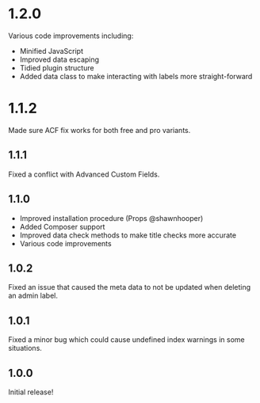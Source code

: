 # 1.2.0

Various code improvements including:

- Minified JavaScript
- Improved data escaping
- Tidied plugin structure
- Added data class to make interacting with labels more straight-forward

# 1.1.2

Made sure ACF fix works for both free and pro variants.

## 1.1.1

Fixed a conflict with Advanced Custom Fields.

## 1.1.0

- Improved installation procedure (Props @shawnhooper)
- Added Composer support
- Improved data check methods to make title checks more accurate
- Various code improvements

## 1.0.2

Fixed an issue that caused the meta data to not be updated when deleting an admin label.

## 1.0.1

Fixed a minor bug which could cause undefined index warnings in some situations.

## 1.0.0

Initial release!
